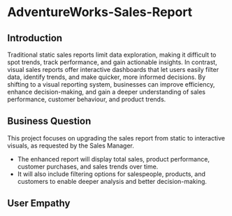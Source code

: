 # AdventureWorks-Sales-Report
## Introduction
Traditional static sales reports limit data exploration, making it difficult to spot trends, track performance, and gain actionable insights. In contrast, visual sales reports offer interactive dashboards that let users easily filter data, identify trends, and make quicker, more informed decisions. By shifting to a visual reporting system, businesses can improve efficiency, enhance decision-making, and gain a deeper understanding of sales performance, customer behaviour, and product trends.
## Business Question
This project focuses on upgrading the sales report from static to interactive visuals, as requested by the Sales Manager. 
- The enhanced report will display total sales, product performance, customer purchases, and sales trends over time.
- It will also include filtering options for salespeople, products, and customers to enable deeper analysis and better decision-making.
## User Empathy
